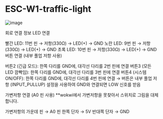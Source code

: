# ESC-W1-traffic-light

![image](https://github.com/user-attachments/assets/59849f39-9fe2-4b11-8119-a3a66598954c)

회로 연결 정보
LED 연결

빨간 LED: 11번 핀 → 저항(330Ω) → LED(+) → GND
노란 LED: 9번 핀 → 저항(330Ω) → LED(+) → GND
초록 LED: 10번 핀 → 저항(330Ω) → LED(+) → GND
버튼 연결 (내부 풀업 저항 사용)

버튼2 (긴급 모드): 한쪽 다리를 GND에, 대각선 다리를 2번 핀에 연결
버튼3 (모든 LED 깜빡임): 한쪽 다리를 GND에, 대각선 다리를 3번 핀에 연결
버튼4 (시스템 ON/OFF): 한쪽 다리를 GND에, 대각선 다리를 4번 핀에 연결
→ 버튼은 내부 풀업 저항 (INPUT_PULLUP) 설정을 사용하여 GND와 연결되면 LOW 신호를 받음

가변저항 연결 (A0 핀 사용)
**wokwi에서 가변저항을 못찾아서 스위치로 그림을 대체합니다.

가변저항의 가운데 핀 → A0 핀
한쪽 단자 → 5V
반대쪽 단자 → GND 

